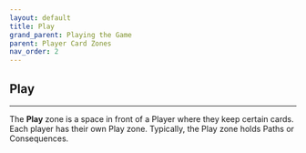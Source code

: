 ```yaml
---
layout: default
title: Play
grand_parent: Playing the Game
parent: Player Card Zones
nav_order: 2
---
```



## Play

---

The **Play** zone is a space in front of a Player where they keep certain cards. Each player has their own Play zone. Typically, the Play zone holds Paths or Consequences.
